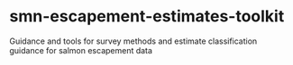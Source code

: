# smn-escapement-estimates-toolkit
Guidance and tools for survey methods and estimate classification guidance for salmon escapement data
